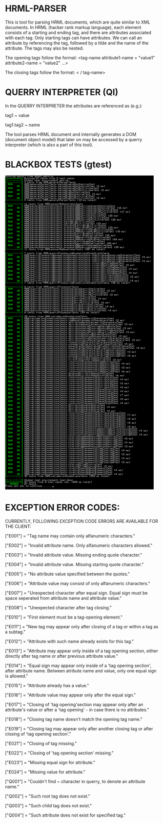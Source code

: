 # HRML-PARSER
This is tool for parsing HRML documents, which are quite similar to XML documents.
In HRML (hacker rank markup language), each element consists of a starting and ending tag, and there are attributes associated with each tag. Only starting tags can have attributes. We can call an attribute by referencing the tag, followed by a tilde and the name of the attribute. The tags may also be nested.

The opening tags follow the format: <tag-name attribute1-name = "value1" attribute2-name = "value2" ...>

The closing tags follow the format: < / tag-name>

# QUERRY INTERPRETER (QI)
In the QUERRY INTERPRETER the attributes are referenced as (e.g.):

tag1 ~ value

tag1.tag2 ~ name

The tool parses HRML document and internally generates a DOM (document object model) that later on may be accessed by a querry interpreter (which is also a part of this tool).

# BLACKBOX TESTS (gtest)
![](https://github.com/kowalskikamil90/hrml-parser/blob/master/demo/testOutput.png)

# EXCEPTION ERROR CODES:

CURRENTLY, FOLLOWING EXCEPTION CODE ERRORS ARE AVAILABLE FOR THE CLIENT:

["E001"] = "Tag name may contain only alfanumeric characters."

["E002"] = "Invalid attribute name. Only alfanumeric characters allowed."

["E003"] = "Invalid attribute value. Missing ending quote character."

["E004"] = "Invalid attribute value. Missing starting quote character."

["E005"] = "No attribute value specified between the quotes."

["E006"] = "Attribute value may consist of only alfanumeric characters."

["E007"] = "Unexpected character after equal sign. Equal sign must be space seperated from attribute name and attribute value."

["E008"] = "Unexpected character after tag closing."

["E010"] = "First element must be a tag-opening element."

["E011"] = "New tag may appear only after closing of a tag or within a tag as a subtag."

["E012"] = "Attribute with such name already exists for this tag."

["E013"] = "Attribute may appear only inside of a tag opening section, either directly after tag name or after previous attribute value."

["E014"] = "Equal sign may appear only inside of a 'tag opening section', after attribute name. Between atribute name and value, only one equal sign is allowed."

["E015"] = "Attribute already has a value."

["E016"] = "Attribute value may appear only after the equal sign."

["E017"] = "Closing of 'tag opening'section may appear only after an attribute's value or after a 'tag opening' - in case there is no attributes."

["E018"] = "Closing tag name doesn't match the opening tag name."

["E019"] = "Closing tag may appear only after another closing tag or after closing of 'tag opening section'."

["E021"] = "Closing of tag missing."

["E022"] = "Closing of 'tag opening section' missing."

["E023"] = "Missing equal sign for attribute."

["E024"] = "Missing value for attribute."

["Q001"] = "Couldn't find ~ character in querry, to denote an attribute name."

["Q002"] = "Such root tag does not exist."

["Q003"] = "Such child tag does not exist."

["Q004"] = "Such attribute does not exist for specified tag."

